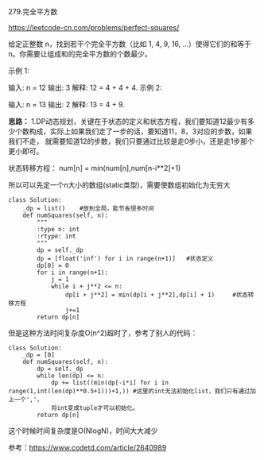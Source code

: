279.完全平方数

https://leetcode-cn.com/problems/perfect-squares/

给定正整数 n，找到若干个完全平方数（比如 1, 4, 9, 16, ...）使得它们的和等于 n。你需要让组成和的完全平方数的个数最少。

示例 1:

输入: n = 12
输出: 3 
解释: 12 = 4 + 4 + 4.
示例 2:

输入: n = 13
输出: 2
解释: 13 = 4 + 9.

**思路：**
1.DP动态规划，关键在于状态的定义和状态方程，我们要知道12最少有多少个数构成，实际上如果我们走了一步的话，要知道11，8，3对应的步数，如果我们不走，
就需要知道12的步数，我们只要通过比较是走0步小，还是走1步那个更小即可。

状态转移方程：
num[n] = min(num[n],num[n-i**2]+1)

所以可以先定一个n大小的数组(static类型)，需要使数组初始化为无穷大

```
class Solution:
    _dp = list()    #放到全局，能节省很多时间
    def numSquares(self, n):
        """
        :type n: int
        :rtype: int
        """
        dp = self._dp
        dp = [float('inf') for i in range(n+1)]   #状态定义
        dp[0] = 0
        for i in range(n+1):
            j = 1
            while i + j**2 <= n:
                dp[i + j**2] = min(dp[i + j**2],dp[i] + 1)     #状态转移方程
                j+=1
        return dp[n]
```
但是这种方法时间复杂度O(n^2)超时了，参考了别人的代码：

```
class Solution:
    _dp = [0]
    def numSquares(self, n):
        dp = self._dp
        while len(dp) <= n:
            dp += list((min(dp[-i*i] for i in range(1,int(len(dp)**0.5+1)))+1,)) #这里的int无法初始化list，我们只有通过加上一个','，
            将int变成tuple才可以初始化。
        return dp[n]
```
这个时候时间复杂度是O(NlogN)，时间大大减少

参考：https://www.codetd.com/article/2640989
